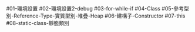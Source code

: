 #01-環境設置
#02-環境設置2-debug 
#03-for-while-if
#04-Class
#05-參考型別-Reference-Type-實質型別-堆疊-Heap
#06-建構子-Constructor
#07-this
#08-static-class-靜態類別